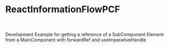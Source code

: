 # ReactInformationFlowPCF
<br/>
<br/>
Development Example for getting a reference of a SubComponent Element from a MainComponent with forwardRef and useImperativeHandle
